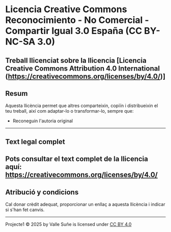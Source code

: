 # Licencia Creative Commons Reconocimiento - No Comercial - Compartir Igual 3.0 España (CC BY-NC-SA 3.0)

Treball llicenciat sobre la llicencia [Licencia Creative Commons Attribution 4.0 International (https://creativecommons.org/licenses/by/4.0/)]
---

## Resum

Aquesta llicència permet que altres comparteixin, copiïn i distribueixin el teu treball, així com adaptar-lo o transformar-lo, sempre que:

- Reconeguin l'autoria original

---

## Text legal complet

Pots consultar el text complet de la llicencia aquí:  
https://creativecommons.org/licenses/by/4.0/
---

## Atribució y condicions

Cal donar crèdit adequat, proporcionar un enllaç a aquesta llicència i indicar si s'han fet canvis.

---

Projecte1 © 2025 by Valle Suñe is licensed under <a href="https://creativecommons.org/licenses/by/4.0/">CC BY 4.0</a><img src="https://mirrors.creativecommons.org/presskit/icons/cc.svg" alt="" style="max-width: 1em;max-height:1em;margin-left: .2em;"><img src="https://mirrors.creativecommons.org/presskit/icons/by.svg" alt="" style="max-width: 1em;max-height:1em;margin-left: .2em;">
